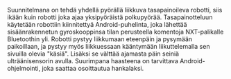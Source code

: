  Suunnitelmana on tehdä yhdellä pyörällä liikkuva tasapainoileva robotti, siis ikään kuin robotti joka ajaa yksipyöräistä polkupyörää. Tasapainotteluun käytetään robottiin kiinnitettyä Android-puhelinta, joka lähettää sisäänrakennetun gyroskooppinsa tilan perusteella komentoja NXT-palikalle Bluetoothin yli. Robotti pystyy liikkumaan eteenpäin ja pysymään paikoillaan, ja pystyy myös liikkuessaan kääntymään liikuttelemalla sen sivuilla olevia "käsiä". Lisäksi se välttää ajamasta päin seiniä ulträänisensorin avulla. Suurimpana haasteena on tarvittava Android-ohjelmointi, joka saattaa osoittautua hankalaksi.